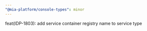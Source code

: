```yaml
---
"@mia-platform/console-types": minor
---
```


feat(IDP-1803): add service container registry name to service type
